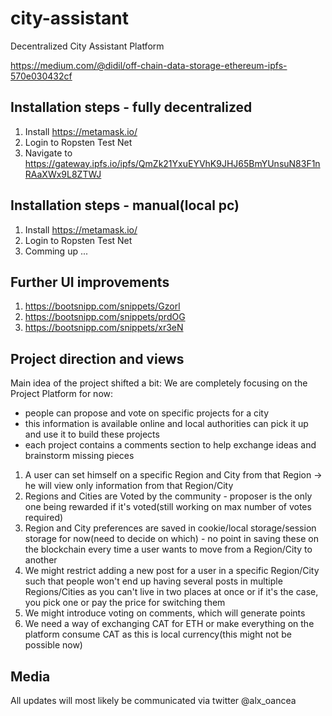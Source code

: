 # city-assistant
Decentralized City Assistant Platform


https://medium.com/@didil/off-chain-data-storage-ethereum-ipfs-570e030432cf

## Installation steps - fully decentralized
1. Install https://metamask.io/
2. Login to Ropsten Test Net
3. Navigate to https://gateway.ipfs.io/ipfs/QmZk21YxuEYVhK9JHJ65BmYUnsuN83F1nRAaXWx9L8ZTWJ

## Installation steps - manual(local pc)
1. Install https://metamask.io/
2. Login to Ropsten Test Net
3. Comming up ...


## Further UI improvements
1. https://bootsnipp.com/snippets/Gzorl
2. https://bootsnipp.com/snippets/prdOG
3. https://bootsnipp.com/snippets/xr3eN



## Project direction and views
Main idea of the project shifted a bit: We are completely focusing on the Project Platform for now:
- people can propose and vote on specific projects for a city
- this information is available online and local authorities can pick it up and use it to build these projects
- each project contains a comments section to help exchange ideas and brainstorm missing pieces

1. A user can set himself on a specific Region and City from that Region -> he will view only information from that Region/City
2. Regions and Cities are Voted by the community - proposer is the only one being rewarded if it's voted(still working on max number of votes required)
3. Region and City preferences are saved in cookie/local storage/session storage for now(need to decide on which) - no point in saving these on the blockchain every time a user wants to move from a Region/City to another
4. We might restrict adding a new post for a user in a specific Region/City such that people won't end up having several posts in multiple Regions/Cities as you can't live in two places at once or if it's the case, you pick one or pay the price for switching them
5. We might introduce voting on comments, which will generate points
6. We need a way of exchanging CAT for ETH or make everything on the platform consume CAT as this is local currency(this might not be possible now)



## Media
All updates will most likely be communicated via twitter @alx_oancea

